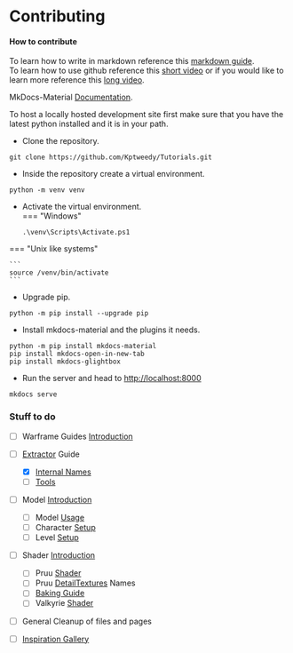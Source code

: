 # Contributing

#### How to contribute  

To learn how to write in markdown reference this [markdown guide](https://www.markdownguide.org/basic-syntax).  
To learn how to use github reference this [short video](https://www.youtube.com/watch?v=iv8rSLsi1xo) or if you would like to learn more reference this [long video](https://www.youtube.com/watch?v=tRZGeaHPoaw).  

MkDocs-Material [Documentation](https://squidfunk.github.io/mkdocs-material/).  

To host a locally hosted development site first make sure that you have the latest python installed and it is in your path.

 
  - Clone the repository.  
```
git clone https://github.com/Kptweedy/Tutorials.git
```  

- Inside the repository create a virtual environment.  
```
python -m venv venv
```  

- Activate the virtual environment.   
=== "Windows"
	  
	 ```
	 .\venv\Scripts\Activate.ps1
	 ```  
=== "Unix like systems" 
	
	```
	source /venv/bin/activate
	```  


- Upgrade pip.  
```
python -m pip install --upgrade pip
```  

- Install mkdocs-material and the plugins it needs.  
```
python -m pip install mkdocs-material
pip install mkdocs-open-in-new-tab
pip install mkdocs-glightbox
```  

- Run the server and head to [http://localhost:8000](http://localhost:8000)
```
mkdocs serve
```  


### Stuff to do

- [ ] Warframe Guides [Introduction](wf-guides/index.md)
- [ ] [Extractor](wf-guides/extractor/index.md) Guide
	* [x] [Internal Names](wf-guides/extractor/file-list.md) 
	* [ ] [Tools](wf-guides/extractor/tools.md) 
- [ ] Model [Introduction](wf-guides/models/index.md)
	* [ ] Model [Usage](wf-guides/models/model-usage.md)
	* [ ] Character [Setup](wf-guides/models/character-setup.md) 
	* [ ] Level [Setup](wf-guides/models/level-setup.md)
- [ ] Shader [Introduction](wf-guides/shaders/index.md)
	* [ ] Pruu [Shader](wf-guides/shaders/pruu/index.md)
	* [ ] Pruu [DetailTextures](wf-guides/shaders/pruu/details.md)  Names 
	* [ ] [Baking Guide](wf-guides/shaders/baking.md)
	* [ ] Valkyrie [Shader](wf-guides/shaders/valk-shader.md)
- [ ] General Cleanup of files and pages 

- [ ] [Inspiration Gallery](inspiration-gallery/index.md)